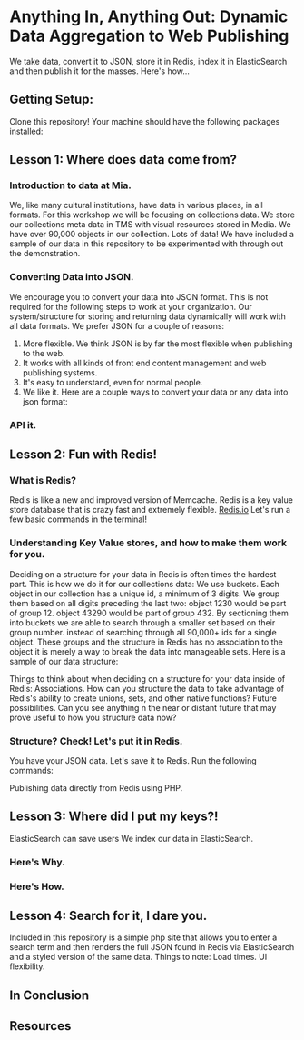 # Anything In, Anything Out: Dynamic Data Aggregation to Web Publishing

We take data, convert it to JSON, store it in Redis, index it in ElasticSearch and then publish it for the masses. Here's how...

## Getting Setup:
Clone this repository! Your machine should have the following packages installed:


## Lesson 1: Where does data come from?
### Introduction to data at Mia.
We, like many cultural institutions, have data in various places, in all formats. For this workshop we will be focusing on collections data. We store our collections meta data in TMS with visual resources stored in Media. We have over 90,000 objects in our collection. Lots of data!
We have included a sample of our data in this repository to be experimented with through out the demonstration.

### Converting Data into JSON.
We encourage you to convert your data into JSON format. This is not required for the following steps to work at your organization. Our system/structure for storing and returning data dynamically will work with all data formats.
We prefer JSON for a couple of reasons:
  1. More flexible. We think JSON is by far the most flexible when publishing to the web.
  2. It works with all kinds of front end content management and web publishing systems.
  3. It's easy to understand, even for normal people.
  4. We like it.
Here are a couple ways to convert your data or any data into json format:

### API it.


## Lesson 2: Fun with Redis!
### What is Redis?
Redis is like a new and improved version of Memcache. Redis is a key value store database that is crazy fast and extremely flexible.
[Redis.io](http://Redis.io)
Let's run a few basic commands in the terminal!

### Understanding Key Value stores, and how to make them work for you.
Deciding on a structure for your data in Redis is often times the hardest part.
This is how we do it for our collections data:
We use buckets. Each object in our collection has a unique id, a minimum of 3 digits. We group them based on all digits preceding the last two: object 1230 would be part of group 12. object 43290 would be part of group 432. By sectioning them into buckets we are able to search through a smaller set based on their group number. instead of searching through all 90,000+ ids for a single object.
These groups and the structure in Redis has no association to the object it is merely a way to break the data into manageable sets.
Here is a sample of our data structure:

Things to think about when deciding on a structure for your data inside of Redis:
Associations. How can you structure the data to take advantage of Redis's ability to create unions, sets, and other native functions?
Future possibilities. Can you see anything n the near or distant future that may prove useful to how you structure data now?

### Structure? Check! Let's put it in Redis.
You have your JSON data. Let's save it to Redis.
Run the following commands:

Publishing data directly from Redis using PHP.


## Lesson 3: Where did I put my keys?!
ElasticSearch can save users
  We index our data in ElasticSearch.

### Here's Why.

### Here's How.

## Lesson 4: Search for it, I dare you.
Included in this repository is a simple php site that allows you to enter a search term and then renders the full JSON found in Redis via ElasticSearch and a styled version of the same data.
Things to note:
Load times.
UI flexibility.
## In Conclusion

## Resources
